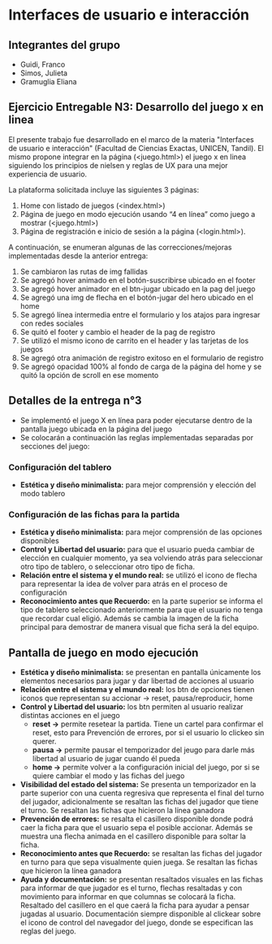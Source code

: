 # Interfaces de usuario e interacción
## Integrantes del grupo
- Guidi, Franco
- Simos, Julieta
- Gramuglia Eliana

## Ejercicio Entregable N3: Desarrollo del juego x en linea
El presente trabajo fue desarrollado en el marco de la materia "Interfaces de usuario e interacción" (Facultad de Ciencias Exactas, UNICEN, Tandil). El mismo propone integrar en la página (<juego.html>) el juego x en linea siguiendo los principios de nielsen y reglas de UX para una mejor experiencia de usuario. 

La plataforma solicitada incluye las siguientes 3 páginas:
1. Home con listado de juegos (<index.html>)
2. Página de juego en modo ejecución usando “4 en línea” como juego a mostrar (<juego.html>)
3. Página de registración e inicio de sesión a la página (<login.html>).

A continuación, se enumeran algunas de las correcciones/mejoras implementadas desde la anterior entrega:
1. Se cambiaron las rutas de img fallidas
2. Se agregó hover animado en el botón-suscribirse ubicado en el footer
3. Se agregó hover animador en el btn-jugar ubicado en la pag del juego
4. Se agregó una img de flecha en el botón-jugar del hero ubicado en el home
5. Se agregó línea intermedia entre el formulario y los atajos para ingresar con redes sociales
6. Se quitó el footer y cambio el header de la pag de registro
7. Se utilizó el mismo icono de carrito en el header y las tarjetas de los juegos
8. Se agregó otra animación de registro exitoso en el formulario de registro
9. Se agregó opacidad 100% al fondo de carga de la página del home y se quitó la opción de scroll en ese momento

## Detalles de la entrega n°3
- Se implementó el juego X en línea para poder ejecutarse dentro de la pantalla juego ubicada en la página del juego
- Se colocarán a continuación las reglas implementadas separadas por secciones del juego:

### Configuración del tablero
- **Estética y diseño minimalista:** para mejor comprensión y elección del modo tablero

### Configuración de las fichas para la partida
- **Estética y diseño minimalista:** para mejor comprensión de las opciones disponibles
- **Control y Libertad del usuario:** para que el usuario pueda cambiar de elección en cualquier momento, ya sea volviendo atrás para seleccionar otro tipo de tablero, o seleccionar otro tipo de ficha.
- **Relación entre el sistema y el mundo real:** se utilizó el icono de flecha para representar la idea de volver para atrás en el proceso de configuración
- **Reconocimiento antes que Recuerdo:** en la parte superior se informa el tipo de tablero seleccionado anteriormente para que el usuario no tenga que recordar cual eligió. Además se cambia la imagen de la ficha principal para demostrar de manera visual que ficha será la del equipo.

## Pantalla de juego en modo ejecución 
- **Estética y diseño minimalista:** se presentan en pantalla únicamente los elementos necesarios para jugar y dar libertad de acciones al usuario
- **Relación entre el sistema y el mundo real:** los btn de opciones tienen iconos que representan su accionar → reset, pausa/reproducir, home
- **Control y Libertad del usuario:** los btn permiten al usuario realizar distintas acciones en el juego
    - **reset →** permite resetear la partida. Tiene un cartel para confirmar el reset, esto para Prevención de errores, por si el usuario lo clickeo sin querer.
    - **pausa →** permite pausar el temporizador del jeugo para darle más libertad al usuario de jugar cuando él pueda
    - **home →** permite volver a la configuración inicial del juego, por si se quiere cambiar el modo y las fichas del juego
- **Visibilidad del estado del sistema:** Se presenta un temporizador en la parte superior con una cuenta regresiva que representa el final del turno del jugador, adicionalmente se resaltan las fichas del jugador que tiene el turno. Se resaltan las fichas que hicieron la línea ganadora
- **Prevención de errores:** se resalta el casillero disponible donde podrá caer la ficha para que el usuario sepa el posible accionar. Además se muestra una flecha animada en el casillero disponible para soltar la ficha.
- **Reconocimiento antes que Recuerdo:** se resaltan las fichas del jugador en turno para que sepa visualmente quien juega. Se resaltan las fichas que hicieron la línea ganadora
- **Ayuda y documentación:** se presentan resaltados visuales en las fichas para informar de que jugador es el turno, flechas resaltadas y con movimiento para informar en que columnas se colocará la ficha. Resaltado del casillero en el que caerá la ficha para ayudar a pensar jugadas al usuario. Documentación siempre disponible al clickear sobre el icono de control del navegador del juego, donde se especifican las reglas del juego.


